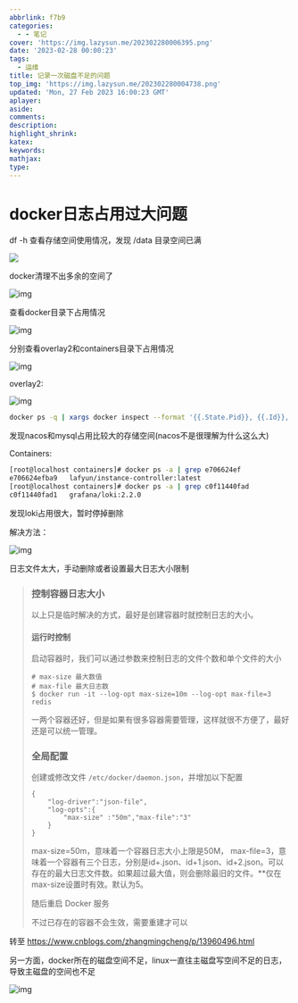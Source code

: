 ```yaml
---
abbrlink: f7b9
categories:
  - - 笔记
cover: 'https://img.lazysun.me/202302280006395.png'
date: '2023-02-28 00:00:23'
tags:
  - 运维
title: 记录一次磁盘不足的问题
top_img: 'https://img.lazysun.me/202302280004738.png'
updated: 'Mon, 27 Feb 2023 16:00:23 GMT'
aplayer:
aside:
comments:
description:
highlight_shrink:
katex:
keywords:
mathjax:
type:
---
```

# docker日志占用过大问题

df -h 查看存储空间使用情况，发现 /data 目录空间已满

![](https://img.lazysun.me/202302272358805.png)

docker清理不出多余的空间了

![img](https://img.lazysun.me/202302272358942.png)

查看docker目录下占用情况

![img](https://img.lazysun.me/202302272359556.png)

分别查看overlay2和containers目录下占用情况

![img](https://img.lazysun.me/202302272359385.png)

overlay2:

![img](https://img.lazysun.me/202302272359755.png)

```Bash
docker ps -q | xargs docker inspect --format '{{.State.Pid}}, {{.Id}}, {{.Name}}, {{.GraphDriver.Data.WorkDir}}' | grep "357860f908577317c242ff3ff7005744dd7bd22e4504a2716780ec3db07f462a"
```

发现nacos和mysql占用比较大的存储空间(nacos不是很理解为什么这么大)

Containers:

```Bash
[root@localhost containers]# docker ps -a | grep e706624ef
e706624efba9   lafyun/instance-controller:latest                       "docker-entrypoint.s…"   4 months ago    Up 4 months   0.0.0.0:49155->9000/tcp, :::49155->9000/tcp                                                                                                           docker-compose-instance-controller-1
[root@localhost containers]# docker ps -a | grep c0f11440fad
c0f11440fad1   grafana/loki:2.2.0                                      "/usr/bin/loki -conf…"   3 months ago    Up 3 months   0.0.0.0:3100->3100/tcp, :::3100->3100/tcp                                                                                                             test-loki
```

发现loki占用很大，暂时停掉删除

解决方法：

![img](https://img.lazysun.me/202302272359567.png)

日志文件太大，手动删除或者设置最大日志大小限制

> ### **控制容器日志大小**
>
> 以上只是临时解决的方式，最好是创建容器时就控制日志的大小。
>
> #### **运行时控制**
>
> 启动容器时，我们可以通过参数来控制日志的文件个数和单个文件的大小
>
> ```
> # max-size 最大数值
> # max-file 最大日志数
> $ docker run -it --log-opt max-size=10m --log-opt max-file=3 redis
> ```
>
> 一两个容器还好，但是如果有很多容器需要管理，这样就很不方便了，最好还是可以统一管理。
>
> ### **全局配置**
>
> 创建或修改文件 `/etc/docker/daemon.json`，并增加以下配置
>
> ```
> {
>     "log-driver":"json-file",
>     "log-opts":{
>         "max-size" :"50m","max-file":"3"
>     }
> }
> ```
>
> max-size=50m，意味着一个容器日志大小上限是50M，  max-file=3，意味着一个容器有三个日志，分别是id+.json、id+1.json、id+2.json。可以存在的最大日志文件数。如果超过最大值，则会删除最旧的文件。**仅在max-size设置时有效。默认为5。
>
> 随后重启 Docker 服务
>
> 不过已存在的容器不会生效，需要重建才可以

转至 https://www.cnblogs.com/zhangmingcheng/p/13960496.html

另一方面，docker所在的磁盘空间不足，linux一直往主磁盘写空间不足的日志，导致主磁盘的空间也不足

![img](https://img.lazysun.me/202302272359471.png)
